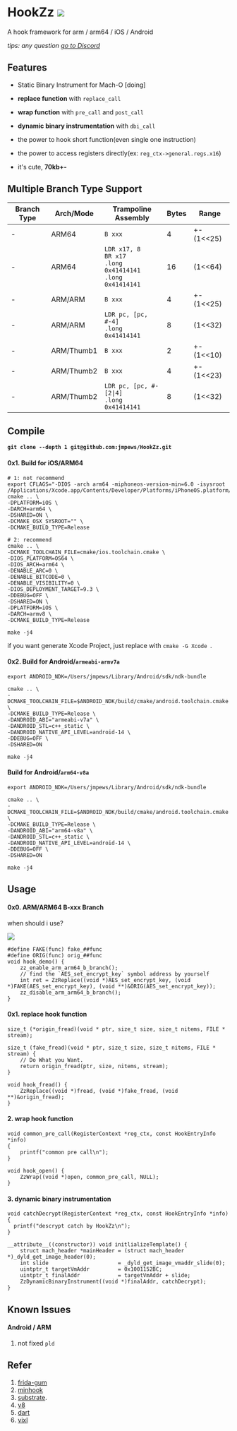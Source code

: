 # HookZz    [![](https://img.shields.io/badge/chat-on--discord-7289da.svg?style=flat-square&longCache=true&logo=discord)](https://discord.gg/P4uCTTH)

A hook framework for arm / arm64 / iOS / Android

_tips: any question [go to Discord](https://discordapp.com/invite/P4uCTTH)_

## Features

- Static Binary Instrument for Mach-O [doing]

- **replace function** with `replace_call`

- **wrap function** with `pre_call` and `post_call`

- **dynamic binary instrumentation** with `dbi_call`

- the power to hook short function(even single one instruction)

- the power to access registers directly(ex: `reg_ctx->general.regs.x16`)

- it's cute, **70kb+-**

## Multiple Branch Type Support

| Branch Type | Arch/Mode | Trampoline Assembly | Bytes | Range |
| - | - | - | - | - |
| - | ARM64 | `B xxx` | 4 | +-(1<<25) |
| - | ARM64 | `LDR x17, 8`<br>`BR x17`<br>`.long 0x41414141`<br>`.long 0x41414141` | 16 | (1<<64) |
| - | ARM/ARM | `B xxx` | 4 | +-(1<<25) |
| - | ARM/ARM | `LDR pc, [pc, #-4]`<br>`.long 0x41414141` | 8 | (1<<32) |
| - | ARM/Thumb1 | `B xxx` | 2 | +-(1<<10) |
| - | ARM/Thumb2 | `B xxx` | 4 | +-(1<<23) |
| - | ARM/Thumb2 | `LDR pc, [pc, #-[2\|4]`<br>`.long 0x41414141` | 8 | (1<<32) |

## Compile

**`git clone --depth 1 git@github.com:jmpews/HookZz.git`**

#### 0x1. Build for iOS/ARM64

```
# 1: not recommend
export CFLAGS="-DIOS -arch arm64 -miphoneos-version-min=6.0 -isysroot /Applications/Xcode.app/Contents/Developer/Platforms/iPhoneOS.platform/Developer/SDKs/iPhoneOS.sdk"
cmake .. \
-DPLATFORM=iOS \
-DARCH=arm64 \
-DSHARED=ON \
-DCMAKE_OSX_SYSROOT="" \
-DCMAKE_BUILD_TYPE=Release

# 2: recommend
cmake .. \
-DCMAKE_TOOLCHAIN_FILE=cmake/ios.toolchain.cmake \
-DIOS_PLATFORM=OS64 \
-DIOS_ARCH=arm64 \
-DENABLE_ARC=0 \
-DENABLE_BITCODE=0 \
-DENABLE_VISIBILITY=0 \
-DIOS_DEPLOYMENT_TARGET=9.3 \
-DDEBUG=OFF \
-DSHARED=ON \
-DPLATFORM=iOS \
-DARCH=armv8 \
-DCMAKE_BUILD_TYPE=Release

make -j4
```

if you want generate Xcode Project, just replace with `cmake -G Xcode `.

#### 0x2. Build for Android/`armeabi-armv7a`

```
export ANDROID_NDK=/Users/jmpews/Library/Android/sdk/ndk-bundle

cmake .. \
-DCMAKE_TOOLCHAIN_FILE=$ANDROID_NDK/build/cmake/android.toolchain.cmake \
-DCMAKE_BUILD_TYPE=Release \
-DANDROID_ABI="armeabi-v7a" \
-DANDROID_STL=c++_static \
-DANDROID_NATIVE_API_LEVEL=android-14 \
-DDEBUG=OFF \
-DSHARED=ON

make -j4
```
#### Build for Android/`arm64-v8a`

```
export ANDROID_NDK=/Users/jmpews/Library/Android/sdk/ndk-bundle

cmake .. \
-DCMAKE_TOOLCHAIN_FILE=$ANDROID_NDK/build/cmake/android.toolchain.cmake \
-DCMAKE_BUILD_TYPE=Release \
-DANDROID_ABI="arm64-v8a" \
-DANDROID_STL=c++_static \
-DANDROID_NATIVE_API_LEVEL=android-14 \
-DDEBUG=OFF \
-DSHARED=ON

make -j4
```

## Usage
#### 0x0. ARM/ARM64 B-xxx Branch

when should i use?

![](http://ww1.sinaimg.cn/large/a4decaedly1fwo1wdsum8j20af03gmx2.jpg)

```
#define FAKE(func) fake_##func
#define ORIG(func) orig_##func
void hook_demo() {
    zz_enable_arm_arm64_b_branch();
    // find the `AES_set_encrypt_key` symbol address by yourself
    int ret = ZzReplace((void *)AES_set_encrypt_key, (void *)FAKE(AES_set_encrypt_key), (void **)&ORIG(AES_set_encrypt_key));
    zz_disable_arm_arm64_b_branch();
}
```

#### 0x1. replace hook function
```
size_t (*origin_fread)(void * ptr, size_t size, size_t nitems, FILE * stream);

size_t (fake_fread)(void * ptr, size_t size, size_t nitems, FILE * stream) {
    // Do What you Want.
    return origin_fread(ptr, size, nitems, stream);
}

void hook_fread() {
    ZzReplace((void *)fread, (void *)fake_fread, (void **)&origin_fread);
}
```

#### 2. wrap hook function
```
void common_pre_call(RegisterContext *reg_ctx, const HookEntryInfo *info)
{
    printf("common pre call\n");
}

void hook_open() {
    ZzWrap((void *)open, common_pre_call, NULL);
}
```

#### 3. dynamic binary instrumentation
```
void catchDecrypt(RegisterContext *reg_ctx, const HookEntryInfo *info) {
  printf("descrypt catch by HookZz\n");
}

__attribute__((constructor)) void initlializeTemplate() {
    struct mach_header *mainHeader = (struct mach_header *)_dyld_get_image_header(0);
    int slide                      = _dyld_get_image_vmaddr_slide(0);
    uintptr_t targetVmAddr         = 0x1001152BC;
    uintptr_t finalAddr            = targetVmAddr + slide;
    ZzDynamicBinaryInstrument((void *)finalAddr, catchDecrypt);
}
```

## Known Issues

#### Android / ARM
1. not fixed `pld`

## Refer
1. [frida-gum](https://github.com/frida/frida-gum) 
2. [minhook](https://github.com/TsudaKageyu/minhook) 
3. [substrate](https://github.com/jevinskie/substrate).
4. [v8](https://github.com/v8/v8)
5. [dart](https://github.com/dart-lang/sdk)
6. [vixl](https://git.linaro.org/arm/vixl.git)
